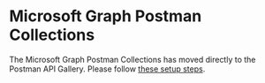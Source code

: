 # Microsoft Graph Postman Collections

The Microsoft Graph Postman Collections has moved directly to the Postman API Gallery. Please follow [these setup steps](https://docs.microsoft.com/en-us/graph/use-postman).
